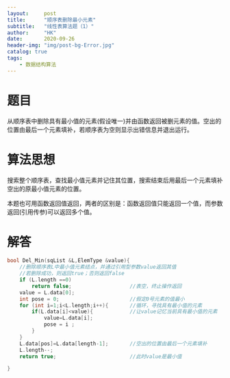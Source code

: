 ```yaml
---
layout:     post
title:      "顺序表删除最小元素"
subtitle:   "线性表算法题（1）"
author:     "HK"
date:		2020-09-26
header-img: "img/post-bg-Error.jpg"
catalog: true
tags:
    - 数据结构算法
--- 
```


# 题目

从顺序表中删除具有最小值的元素(假设唯一)并由函数返回被删元素的值。空出的位置由最后一个元素填补，若顺序表为空则显示出错信息并退出运行。

# 算法思想

搜索整个顺序表，查找最小值元素并记住其位置，搜索结束后用最后一个元素填补空出的原最小值元素的位置。

本题也可用函数返回值返回，两者的区别是：函数返回值只能返回一个值，而参数返回(引用传参)可以返回多个值。


# 解答

```c
bool Del_Min(sqList &L,ElemType &value){
	//删除顺序表L中最小值元素结点，并通过引用型参数value返回其值
	//若删除成功，则返回true；否则返回false
	if (L.length ==0)
		return false;     				//表空，终止操作返回
	value = L.data[0];
	int pose = 0;		  				//假定0号元素的值最小
	for (int i=1;i<L.length;i++){  		//循环，寻找具有最小值的元素
		if(L.data[i]<value){   			//让value记忆当前具有最小值的元素
			value=L.data[i];
			pose = i ;
		}		
	}
	L.data[pos]=L.data[length-1];		//空出的位置由最后一个元素填补
	L.length--;	
	return true;						//此时value是最小值

}
```